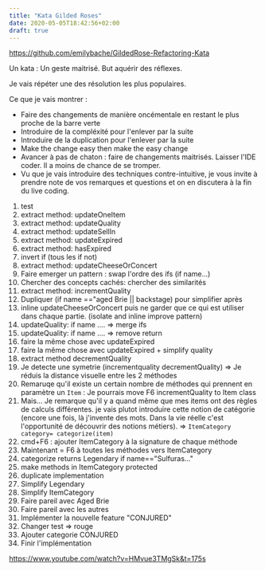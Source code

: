 ```yaml
---
title: "Kata Gilded Roses"
date: 2020-05-05T18:42:56+02:00
draft: true
---
```


https://github.com/emilybache/GildedRose-Refactoring-Kata

Un kata :
Un geste maitrisé. But aquérir des réflexes.


Je vais répéter une des résolution les plus populaires.

Ce que je vais montrer :

- Faire des changements de manière oncémentale en restant le plus proche de la barre verte
- Introduire de la compléxité pour l'enlever par la suite
- Introduire de la duplication pour l'enlever par la suite
- Make the change easy then make the easy change
- Avancer à pas de chaton : faire de changements maitrisés. Laisser l'IDE coder. Il a moins de chance de se tromper.
- Vu que je vais introduire des techniques contre-intuitive, je vous invite à prendre note de vos remarques et questions et on en discutera à la fin du live coding.

1. test
1. extract method: updateOneItem
1. extract method: updateQuality
1. extract method: updateSellIn
1. extract method: updateExpired
1. extract method: hasExpired
1. invert if (tous les if not)
1. extract method: updateCheeseOrConcert
1. Faire emerger un pattern : swap l'ordre des ifs (if name...)
1. Chercher des concepts cachés: chercher des similarités
1. extract method: incrementQuality
1. Dupliquer (if name =="aged Brie || backstage) pour simplifier après
1. inline updateCheeseOrConcert puis ne garder que ce qui est utiliser dans chaque partie. (isolate and inline improve pattern)
1. updateQuality: if name .... => merge ifs
1. updateQuality: if name .... => remove return
1. faire la même chose avec updateExpired
1. faire la même chose avec updateExpired + simplify quality
1. extract method decrementQuality
1. Je detecte une symetrie (incrementquality decrementQuality) => Je réduis la distance visuelle entre les 2 méthodes
1. Remaruqe qu'il existe un certain nombre de méthodes qui prennent en paramètre un `Item` : Je pourrais move F6 incrementQuality to Item class
1. Mais... Je remarque qu'il y a quand même que mes items ont des règles de calculs différentes. je vais plutot introduire cette notion de catégorie (encore une fois, là j'invente des mots. Dans la vie réelle c'est l'opportunité de découvrir des notions métiers). => `ItemCategory category= categorize(item)`
1. cmd+F6 : ajouter ItemCategory à la signature de chaque méthode
1. Maintenant = F6 à toutes les méthodes vers ItemCategory
1. categorize returns Legendary if name=="Sulfuras..."
1. make methods in ItemCategory protected
1. duplicate implementation
1. Simplify Legendary
1. Simplify ItemCategory
1. Faire pareil avec Aged Brie
1. Faire pareil avec les autres
1. Implémenter la nouvelle feature "CONJURED"
1. Changer test => rouge
1. Ajouter categorie CONJURED
1. Finir l'implémentation

https://www.youtube.com/watch?v=HMvue3TMgSk&t=175s
